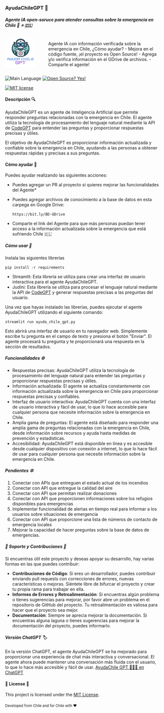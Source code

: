 ### AyudaChileGPT 🤖
##### Agente IA open-soruce para atender consultas sobre la emergencia en Chile 🚨 :star: 🇨🇱
<!--
<img width="977" alt="Captura de pantalla 2024-02-04 a las 08 36 41" src="https://github.com/davila7/AyudaChileGPT/assets/6216945/16cdfa24-6cd9-41df-821a-66a34bd874ad">
-->
<!--
| ![Logo](/assets/logo_v2_square.jpg) | Agente IA con información verificada sobre la emergencia en Chile, ¿Cómo ayudar?
  - Mejora en el código fuente, ¡el proyecto es Open Source!
  - Agrega y/o verifica información en el GDrive de archivos.
  - Comparte el agente! |
-->

<div style="display: flex;">
    <div style="flex: 1;">
        <img src="/assets/logo_v2_square.jpg" alt="Logo" width="100" height="100" />
    </div>
    <div style="flex: 3; padding-left: 20px;">
        <p>Agente IA con información verificada sobre la emergencia en Chile, ¿Cómo ayudar?
        - Mejora en el código fuente, ¡el proyecto es Open Source!
        - Agrega y/o verifica información en el GDrive de archivos.
        - Comparte el agente!</p>
    </div>
</div>




<!-- 
![Version](https://img.shields.io/github/release/felipealfonsog/TermPDFViewer.svg?style=flat&color=blue)
-->
![Main Language](https://img.shields.io/github/languages/top/davila7/AyudaChileGPT.svg?style=flat&color=blue)
[![Open Source? Yes!](https://badgen.net/badge/Open%20Source%20%3F/Yes%21/blue?icon=github)](https://github.com/Naereen/badges/)

[![MIT license](https://img.shields.io/badge/License-MIT-blue.svg)](https://lbesson.mit-license.org/)

#### Descripción 🔍

AyudaChileGPT es un agente de Inteligencia Artificial que permite responder preguntas relacionadas con la emergencia en Chile. El agente utiliza la tecnología de procesamiento del lenguaje natural mediante la API de 
[CodeGPT](https://developers.codegpt.co) para entender las preguntas y proporcionar respuestas precisas y útiles.

El objetivo de AyudaChileGPT es proporcionar información actualizada y confiable sobre la emergencia en Chile, ayudando a las personas a obtener respuestas rápidas y precisas a sus preguntas.


#### Cómo ayudar 🚀
Puedes ayudar realizando las siguientes acciones:

- Puedes agregar un PR al proyecto si quieres mejorar las funcionalidades del Agente* 
- Puedes agregar archivos de conocimiento a la base de datos en esta carpega en Google Drive:
  
  ```
  https://bit.ly/BD-GDrive
  ```
  
- Comparte el link del Agente para que más personas puedan tener acceso a la información actualizada sobre la emergencia que está sufriendo Chile 🇨🇱

##### Cómo usar 🤔

Instala las siguientes librerías
```
pip install -r requirements
```

- Streamlit: Esta librería se utiliza para crear una interfaz de usuario interactiva para el agente AyudaChileGPT.
- Judini: Esta librería se utiliza para procesar el lenguaje natural mediante la API de [CodeGPT](https://developers.codegpt.co) y generar respuestas precisas a las preguntas del usuario.

Una vez que hayas instalado las librerías, puedes ejecutar el agente AyudaChileGPT utilizando el siguiente comando:

```
streamlit run ayuda_chile_gpt.py
```

Esto abrirá una interfaz de usuario en tu navegador web. Simplemente escribe tu pregunta en el campo de texto y presiona el botón "Enviar". El agente procesará tu pregunta y te proporcionará una respuesta en la sección de resultados.

##### Funcionalidades ⚙️

- Respuestas precisas: AyudaChileGPT utiliza la tecnología de procesamiento del lenguaje natural para entender las preguntas y proporcionar respuestas precisas y útiles.
- Información actualizada: El agente se actualiza constantemente con información actualizada sobre la emergencia en Chile para proporcionar respuestas precisas y confiables.
- Interfaz de usuario interactiva: AyudaChileGPT cuenta con una interfaz de usuario interactiva y fácil de usar, lo que lo hace accesible para cualquier persona que necesite información sobre la emergencia en Chile.
- Amplia gama de preguntas: El agente está diseñado para responder una amplia gama de preguntas relacionadas con la emergencia en Chile, desde información sobre recursos y ayuda hasta medidas de prevención y estadísticas.
- Accesibilidad: AyudaChileGPT está disponible en línea y es accesible desde cualquier dispositivo con conexión a internet, lo que lo hace fácil de usar para cualquier persona que necesite información sobre la emergencia en Chile.

##### Pendientes ⚙️

1. Conectar con APIs que entreguen el estado actual de los incendios
2. Conectar con API que entregue la calidad del aire
3. Conectar con API que permitan realizar donaciones
4. Conectar con API que proporcionen informaciones sobre los refugios disponibles para emergencias
5. Implementar funcionalidad de alertas en tiempo real para informar a los usuarios sobre situaciones de emergencia
6. Conectar con API que proporcione una lista de números de contacto de emergencia locales
7. Mejorar la capacidad de hacer preguntas sobre la base de datos de emergencias.

##### 🤝 Soporte y Contribuciones 🤝

Si encuentras útil este proyecto y deseas apoyar su desarrollo, hay varias formas en las que puedes contribuir:

- **Contribuciones de Código**: Si eres un desarrollador, puedes contribuir enviando pull requests con correcciones de errores, nuevas características o mejoras. Siéntete libre de bifurcar el proyecto y crear tu propia rama para trabajar en ella.
- **Informes de Errores y Retroalimentación**: Si encuentras algún problema o tienes sugerencias para mejorar, por favor abre un problema en el repositorio de GitHub del proyecto. Tu retroalimentación es valiosa para hacer que el proyecto sea mejor.
- **Documentación**: Siempre se aprecia mejorar la documentación. Si encuentras alguna laguna o tienes sugerencias para mejorar la documentación del proyecto, puedes informarlo.

##### Versión ChatGPT 🏷️
En la versión ChatGPT, el agente AyudaChileGPT se ha mejorado para proporcionar una experiencia de chat más interactiva y conversacional. El agente ahora puede mantener una conversación más fluida con el usuario, lo que lo hace más accesible y fácil de usar.
[AyudaChile GPT 🤖🇨🇱 en ChatGPT](https://chat.openai.com/g/g-G3TvxWdjN-ayudachile-gpt)


#### 📄 License 📄

This project is licensed under the [MIT License](LICENSE).

<sub>Developed from Chile and for Chile with :heart:</sub>

